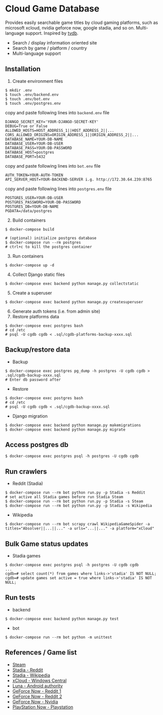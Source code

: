 # Cloud Game Database

Provides easily searchable game titles by cloud gaming platforms, such as microsoft xcloud, nvidia geforce now, google stadia, and so on. Multi-language support. Inspired by [tvdb](http://thetvdb.com).

- Search / display information oriented site
- Search by game / platform / country
- Multi-language support

## Installation
1. Create environment files
```
$ mkdir .env
$ touch .env/backend.env
$ touch .env/bot.env
$ touch .env/postgres.env
```
copy and paste following lines into `backend.env` file
```
DJANGO_SECRET_KEY='YOUR-DJANGO-SECRET-KEY'
DEBUG=True or False
ALLOWED_HOSTS=HOST_ADDRESS_1||HOST_ADDRESS_2||...
CORS_ALLOWED_ORIGINS=ORIGIN_ADDRESS_1||ORIGIN_ADDRESS_2||...
DATABASE_NAME=YOUR-DB-NAME
DATABASE_USER=YOUR-DB-USER
DATABASE_PASS=YOUR-DB-PASSWORD
DATABASE_HOST=postgres
DATABASE_PORT=5432
```
copy and paste following lines into `bot.env` file
```
AUTH_TOKEN=YOUR-AUTH-TOKEN
API_SERVER_HOST=YOUR-BACKEND-SERVER i.g. http://172.30.64.239:8765
```
copy and paste following lines into `postgres.env` file
```
POSTGRES_USER=YOUR-DB-USER
POSTGRES_PASSWORD=YOUR-DB-PASSWORD
POSTGRES_DB=YOUR-DB-NAME
PGDATA=/data/postgres
```
2. Build containers
```
$ docker-compose build

# (optional) initialize postgres database
$ docker-compose run --rm postgres
# ctrl+c to kill the postgres container
```
3. Run containers
```
$ docker-compose up -d
```
4. Collect Django static files
```
$ docker-compose exec backend python manage.py collectstatic
```
5. Create a superuser
```
$ docker-compose exec backend python manage.py createsuperuser
```
6. Generate auth tokens (i.e. from admin site)
7. Restore platforms data
```
$ docker-compose exec postgres bash
# cd /etc
# psql -U cgdb cgdb < .sql/cgdb-platforms-backup-xxxx.sql
```

## Backup/restore data
- Backup
```
$ docker-compose exec postgres pg_dump -h postgres -U cgdb cgdb > .sql/cgdb-backup-xxxx.sql
# Enter db password after
```
- Restore
```
$ docker-compose exec postgres bash
# cd /etc
# psql -U cgdb cgdb < .sql/cgdb-backup-xxxx.sql
```
- Django migration
```
$ docker-compose exec backend python manage.py makemigrations
$ docker-compose exec backend python manage.py migrate
```

## Access postgres db
```
$ docker-compose exec postgres psql -h postgres -U cgdb cgdb
```

## Run crawlers
- Reddit (Stadia)
```
$ docker-compose run --rm bot python run.py -p Stadia -s Reddit
# set active all Stadia games before run Stadia Steam
$ docker-compose run --rm bot python run.py -p Stadia -s Steam
$ docker-compose run --rm bot python run.py -p Stadia -s Wikipedia
```
- Wikipedia
```
$ docker-compose run --rm bot scrapy crawl WikipediaGameSpider -a titles="Absolver||...||..." -a urls="...||..." -a platform="xCloud"
```

## Bulk Game status updates
- Stadia games
```
$ docker-compose exec postgres psql -h postgres -U cgdb cgdb
...
cgdb=# select count(*) from games where links->'stadia' IS NOT NULL;
cgdb=# update games set active = true where links->'stadia' IS NOT NULL;
```

## Run tests
- backend
```
$ docker-compose exec backend python manage.py test
```
- bot
```
$ docker-compose run --rm bot python -m unittest
```

## References / Game list
- [Steam](https://store.steampowered.com/)
- [Stadia - Reddit](https://www.reddit.com/r/Stadia/wiki/index)
- [Stadia - Wikipedia](https://en.wikipedia.org/wiki/List_of_Stadia_games)
- [xCloud - Windows Central](https://www.windowscentral.com/xbox-project-xcloud-games-list)
- [Luna - Android authority](https://www.androidauthority.com/amazon-luna-1170676/)
- [GeForce Now - Reddit 1](http://gfngames.tk/)
- [GeForce Now - Reddit 2](https://geforcenow-games.com/)
- [GeForce Now - Nvidia](https://www.nvidia.com/en-us/geforce-now/games/)
- [PlayStation Now - Playstation](https://www.playstation.com/en-ca/ps-now/ps-now-games/#all-ps-now-games)
